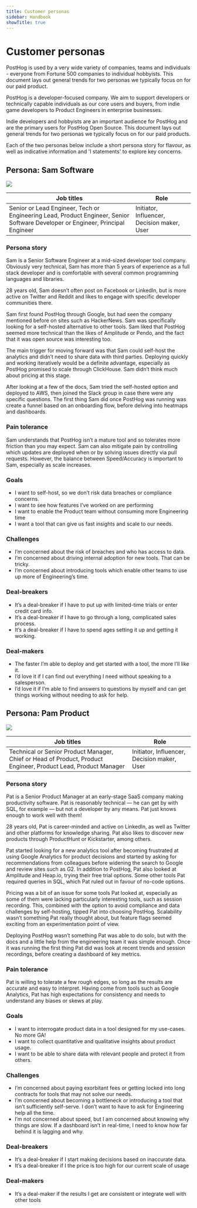 ```yaml
---
title: Customer personas
sidebar: Handbook
showTitle: true
---
```


# Customer personas
PostHog is used by a very wide variety of companies, teams and individuals - everyone from Fortune 500 companies to individual hobbyists. This document lays out general trends for two personas we typically focus on for our paid product. 

PostHog is a developer-focused company. We aim to support developers or technically capable individuals as our core users and buyers, from indie game developers to Product Engineers in enterprise businesses. 

Indie developers and hobbyists are an important audience for PostHog and are the primary users for PostHog Open Source. This document lays out general trends for two personas we typically focus on for our paid products.

Each of the two personas below include a short persona story for flavour, as well as indicative information and 'I statements' to explore key concerns. 

## Persona: Sam Software

![](../handbook/sam-persona.png)

| **Job titles**                                                                                                                                         | **Role**                                    |
|--------------------------------------------------------------------------------------------------------------------------------------------------------|---------------------------------------------|
| Senior or Lead Engineer, Tech or Engineering Lead, Product Engineer, Senior Software Developer or Engineer, Principal Engineer | Initiator, Influencer, Decision maker, User |

### Persona story
Sam is a Senior Software Engineer at a mid-sized developer tool company. Obviously very technical, Sam has more than 5 years of experience as a full stack developer and is comfortable with several common programming languages and libraries. 

28 years old, Sam doesn’t often post on Facebook or LinkedIn, but is more active on Twitter and Reddit and likes to engage with specific developer communities there. 

Sam first found PostHog through Google, but had seen the company mentioned before on sites such as HackerNews. Sam was specifically looking for a self-hosted alternative to other tools. Sam liked that PostHog seemed more technical than the likes of Amplitude or Pendo, and the fact that it was open source was interesting too. 

The main trigger for moving forward was that Sam could self-host the analytics and didn’t need to share data with third parties. Deploying quickly and working iteratively would be a definite advantage, especially as PostHog promised to scale through ClickHouse. Sam didn’t think much about pricing at this stage. 

After looking at a few of the docs, Sam tried the self-hosted option and deployed to AWS, then joined the Slack group in case there were any specific questions. The first thing Sam did once PostHog was running was create a funnel based on an onboarding flow, before delving into heatmaps and dashboards.
    
### Pain tolerance
Sam understands that PostHog isn’t a mature tool and so tolerates more friction than you may expect. Sam can also mitigate pain by controlling which updates are deployed when or by solving issues directly via pull requests. However, the balance between Speed/Accuracy is important to Sam, especially as scale increases. 

### Goals
- I want to self-host, so we don’t risk data breaches or compliance concerns.
- I want to see how features I’ve worked on are performing
- I want to enable the Product team without consuming more Engineering time
- I want a tool that can give us fast insights and scale to our needs.

### Challenges
- I’m concerned about the risk of breaches and who has access to data.
- I’m concerned about driving internal adoption for new tools. That can be tricky.
- I’m concerned about introducing tools which enable other teams to use up more of Engineering’s time.

### Deal-breakers
- It’s a deal-breaker if I have to put up with limited-time trials or enter credit card info.
- It’s a deal-breaker if I have to go through a long, complicated sales process.
- It’s a deal-breaker if I have to spend ages setting it up and getting it working.

### Deal-makers
- The faster I’m able to deploy and get started with a tool, the more I’ll like it.
- I’d love it if I can find out everything I need without speaking to a salesperson.
- I’d love it if I’m able to find answers to questions by myself and can get things working without needing to ask for help. 

## Persona: Pam Product

![](../handbook/pat-persona.png)

| **Job titles**                                                                                                                                         | **Role**                                    |
|--------------------------------------------------------------------------------------------------------------------------------------------------------|---------------------------------------------|
| Technical or Senior Product Manager, Chief or Head of Product, Product Engineer, Product Lead, Product Manager | Initiator, Influencer, Decision maker, User |

### Persona story
Pat is a Senior Product Manager at an early-stage SaaS company making productivity software. Pat is reasonably technical — he can get by with SQL, for example — but not a developer by any means. Pat just knows enough to work well with them!

28 years old, Pat is career-minded and active on LinkedIn, as well as Twitter and other platforms for knowledge sharing. Pat also likes to discover new products through ProductHunt or Kickstarter, among others. 

Pat started looking for a new analytics tool after becoming frustrated at using Google Analytics for product decisions and started by asking for recommendations from colleagues before widening the search to Google and review sites such as G2. In addition to PostHog, Pat also looked at Amplitude and Heap.io, trying their free trial options. Some other tools Pat required queries in SQL, which Pat ruled out in favour of no-code options.

Pricing was a bit of an issue for some tools Pat looked at, especially as some of them were lacking particularly interesting tools, such as session recording. This, combined with the option to avoid compliance and data challenges by self-hosting, tipped Pat into choosing PostHog. Scalability wasn’t something Pat really thought about, but feature flags seemed exciting from an experimentation point of view. 

Deploying PostHog wasn’t something Pat was able to do solo, but with the docs and a little help from the engineering team it was simple enough. Once it was running the first thing Pat did was look at recent trends and session recordings, before creating a dashboard of key metrics.
    
### Pain tolerance
Pat is willing to tolerate a few rough edges, so long as the results are accurate and easy to interpret. Having come from tools such as Google Analytics, Pat has high expectations for consistency and needs to understand any biases or skews at play.  

### Goals
- I want to interrogate product data in a tool designed for my use-cases. No more GA!
- I want to collect quantitative and qualitative insights about product usage.
- I want to be able to share data with relevant people and protect it from others. 

### Challenges
- I’m concerned about paying exorbitant fees or getting locked into long contracts for tools that may not solve our needs.
- I’m concerned about becoming a bottleneck or introducing a tool that isn’t sufficiently self-serve. I don’t want to have to ask for Engineering help all the time. 
- I’m not concerned about speed, but I am concerned about knowing why things are slow. If a dashboard isn’t in real-time, I need to know how far behind it is lagging and why.


### Deal-breakers
- It’s a deal-breaker if I start making decisions based on inaccurate data.
- It’s a deal-breaker if I the price is too high for our current scale of usage

### Deal-makers
- It’s a deal-maker if the results I get are consistent or integrate well with other tools
